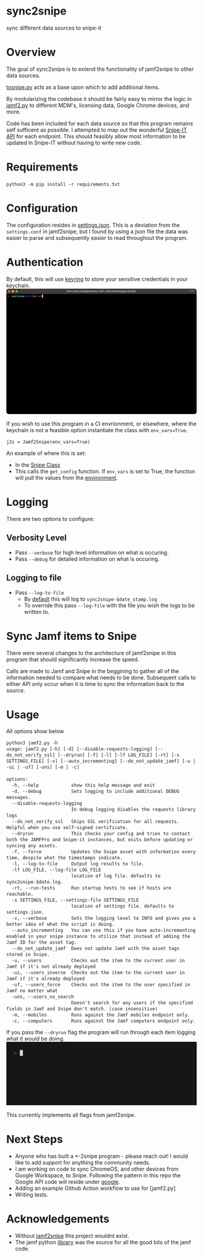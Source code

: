 # sync2snipe
sync different data sources to snipe-it

# Overview
The goal of sync2snipe is to extend the functionality of jamf2snipe to other data sources.

[tosnipe.py](tosnipe.py) acts as a base upon which to add additional items.

By modularizing the codebase it should be fairly easy to mirror the logic in [jamf2.py](jamf2.py) to different MDM's, licensing data, Google Chrome devices, and more.

Code has been included for each data source so that this program remains self sufficent as possible. I attempted to map out the wonderful [Snipe-IT API](https://snipe-it.readme.io/reference/api-overview) for each endpoint. This should feasibly allow most information to be updated in Snipe-IT without having to write new code.

# Requirements
`python3 -m pip install -r requirements.txt`

# Configuration
The configuration resides in [settings.json](settings.json). This is a deviation from the `settings.conf` in jamf2snipe, but I found by using a json file the data was easier to parse and subsequently easier to read throughout the program.

# Authentication
By default, this will use [keyring](https://github.com/jaraco/keyring) to store your sensitive credentials in your keychain.
![Alt Text](resources/gifs/key_ring_prompt.gif)

If you wish to use this program in a CI envrionment, or elsewhere, where the keychain is not a feasible option instantiate the class with `env_vars=True`.
```
j2s = Jamf2Snipe(env_vars=True)
```

An example of where this is set:
* In the [Snipe Class](snipe/__init__.py#L53)
* This calls the `get_config` function. If `env_vars` is set to True, the function will pull the values from the [environment](common/auth.py#L51-53).

# Logging
There are two options to configure:
## Verbosity Level
* Pass `--verbose` for high level information on what is occuring.
* Pass `--debug` for detailed information on what is occuring.

## Logging to file
* Pass `--log-to-file`
  - By [default](common/logger.pyL#21) this will log to `sync2snipe-$date_stamp.log`
  - To override this pass `--log-file` with the file you wish the logs to be written to.

# Sync Jamf items to Snipe
There were several changes to the architecture of jamf2snipe in this program that should significantly increase the speed.

Calls are made to Jamf and Snipe in the beggining to gather all of the information needed to compare what needs to be done. Subsequent calls to either API only occur when it is time to sync the information back to the source.
# Usage
All options show below
```
python3 jamf2.py -h
usage: jamf2.py [-h] [-d] [--disable-requests-logging] [--do_not_verify_ssl] [--dryrun] [-f] [-l] [-lf LOG_FILE] [-rt] [-s SETTINGS_FILE] [-v] [--auto_incrementing] [--do_not_update_jamf] [-u | -ui | -uf] [-uns] [-m | -c]

options:
  -h, --help            show this help message and exit
  -d, --debug           Sets logging to include additional DEBUG messages.
  --disable-requests-logging
                        In debug logging disables the requests library logs
  --do_not_verify_ssl   Skips SSL verification for all requests. Helpful when you use self-signed certificate.
  --dryrun              This checks your config and tries to contact both the JAMFPro and Snipe-it instances, but exits before updating or syncing any assets.
  -f, --force           Updates the Snipe asset with information every time, despite what the timestamps indicate.
  -l, --log-to-file     Output log results to file.
  -lf LOG_FILE, --log-file LOG_FILE
                        location of log file. defaults to sync2snipe-$date.log.
  -rt, --run-tests      Run startup tests to see if hosts are reachable.
  -s SETTINGS_FILE, --settings-file SETTINGS_FILE
                        location of settings file. defaults to settings.json.
  -v, --verbose         Sets the logging level to INFO and gives you a better idea of what the script is doing.
  --auto_incrementing   You can use this if you have auto-incrementing enabled in your snipe instance to utilize that instead of adding the Jamf ID for the asset tag.
  --do_not_update_jamf  Does not update Jamf with the asset tags stored in Snipe.
  -u, --users           Checks out the item to the current user in Jamf if it's not already deployed
  -ui, --users_inverse  Checks out the item to the current user in Jamf if it's already deployed
  -uf, --users_force    Checks out the item to the user specified in Jamf no matter what
  -uns, --users_no_search
                        Doesn't search for any users if the specified fields in Jamf and Snipe don't match. (case insensitive)
  -m, --mobiles         Runs against the Jamf mobiles endpoint only.
  -c, --computers       Runs against the Jamf computers endpoint only.
```

If you pass the `--dryrun` flag the program will run through each item logging what it _would_ be doing.
![Alt Text](resources/gifs/dryrun.gif)

This currently implements all flags from jamf2snipe.

# Next Steps
* Anyone who has built a *-2snipe program - please reach out! I would like to add support for anything the community needs.
* I am working on code to sync ChromeOS, and other devices from Google Workspace, to Snipe. Following the pattern in this repo the Google API code will reside under [google](google).
* Adding an example Github Action workflow to use for [jamf2.py]
* Writing tests.

# Acknowledgements
* Without [jamf2snipe](https://github.com/grokability/jamf2snipe) this project wouldnt exist.
* The jamf python [library](https://github.com/univ-of-utah-marriott-library-apple/python-jamf) was the source for all the good bits of the jamf code.
